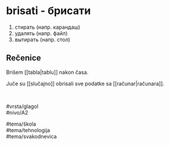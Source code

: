 # brisati - брисати

1. стирать (напр. карандаш)  
2. удалять (напр. файл)  
3. вытирать (напр. стол)

## Rečenice

Brišem [[tabla|tablu]] nakon časa.

Jučе su [[slučajno]] obrisali sve podatke sa [[računar|računara]].

<br>

#vrsta/glagol  
#nivo/A2  

#tema/škola  
#tema/tehnologija  
#tema/svakodnevica  
